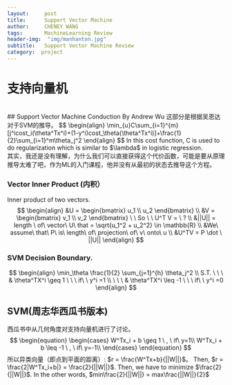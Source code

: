 ```yaml
---
layout:     post
title:      Support Vector Machine
author:     CHENEY WANG
tags: 		MachineLearning Review
header-img:  "img/manhanton.jpg"
subtitle:  	Support Vector Machine Review
category:  project
---
```

<!-- Start Writing Below in Markdown -->

# 支持向量机
<br >
## Support Vector Machine Conduction By Andrew Wu
这部分是根据吴恩达对于SVM的推导。
$$
\begin{align} 
\min_{u}C\sum_{i=1}^{m} [j^icost_i(\theta^Tx^i)+(1-y^i)cost_\theta(\theta^Tx^i)]+\frac{1}{2}\sum_{i=1}^m\theta_j^2
\end{align}
$$
In this cost function, C is used to do regularization which is similar to $\lambda$ in logistic regression.
<br>
其实，我还是没有理解，为什么我们可以直接获得这个代价函数，可能是要从原理推导太难了吧，作为ML的入门课程，他并没有从最初的状态去推导这个方程。

### Vector Inner Product (内积）
Inner product of two vectors.
$$
\begin{align}
&U =  \begin{bmatrix} 
u_1 \\ u_2 
\end{bmatrix} \\
&V = \begin{bmatrix} 
v_1 \\ v_2 
\end{bmatrix}  \ \ So \ \  U^T V = \ ? \\
&||U|| =  length \ of\  vector\ U\ that = \sqrt{u_1^2 + u_2^2} \in \mathbb{R} \\
&We\ assume\ that\ P\ is\ length\ of\ projection\ of\ v\ onto\ u \\
&U^TV = P \dot \ ||U||
\end{align}
$$

### SVM Decision Boundary.
$$
\begin{align}
\min_\theta \frac{1}{2} \sum_{j=1}^{h} \theta_j^2 \\
S.T. \ \ \ & \theta^TX^i \geq 1 \ \ \ if\ \ y^i =1 \\
\ \ \ & \theta^TX^i \leq -1 \ \ \ if\ \ y^i =0 
\end{align}
$$

## SVM(周志华西瓜书版本)
西瓜书中从几何角度对支持向量机进行了讨论。
$$ 
\begin{equation}
\begin{cases}
    W^Tx_i + b \geq 1 \ , \ if\ y=1\\
    W^Tx_i + b \leq -1 \ , \ if\ y=-1\\
\end{cases}
\end{equation}
$$
所以异类向量（即点到平面的距离）: $r = \frac{W^Tx+b}{||W||}$。
Then, $r = \frac{2|W^Tx_i+b|} = \frac{2}{||W||}$.
Then, we have to minimize $\frac{2}{||W||}$.
In the other words, $min\frac{2}{||W||} = max\frac{||W||}{2}$ 







